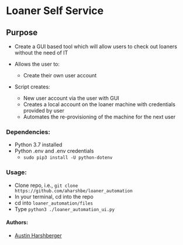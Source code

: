 # Loaner Self Service
## Purpose
* Create a GUI based tool which will allow users to check out loaners without the need of IT

* Allows the user to:
	* Create their own user account
* Script creates:
	* New user account via the user with GUI
	* Creates a local account on the loaner machine with credentials provided by user
	* Automates the re-provisioning of the machine for the next user


### Dependencies:
* Python 3.7 installed
* Python .env and .env credentials
	* `sudo pip3 install -U python-dotenv`

### Usage:
* Clone repo, i.e., `git clone https://github.com/aharshbe/loaner_automation`
* In your terminal, cd into the repo
* cd into `loaner_automation/files`
* Type `python3 ./loaner_automation_ui.py`


#### Authors:
* [Austin Harshberger](https://github.com/aharshbe)
